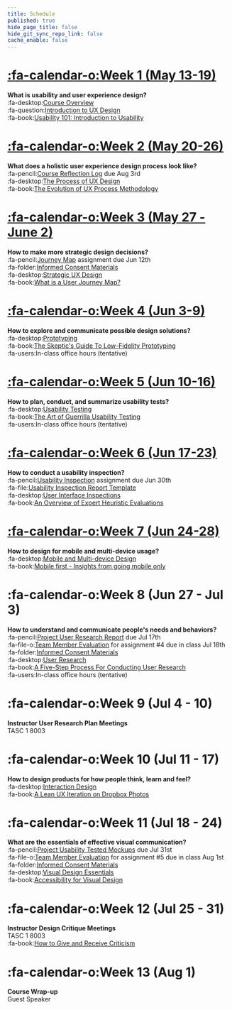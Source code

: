 ```yaml
---
title: Schedule
published: true
hide_page_title: false
hide_git_sync_repo_link: false
cache_enable: false
---
```


# [:fa-calendar-o:Week 1 (May 13-19)](http://edtechuvic.ca/edci335/blog/week-1-may-13-20/)

**What is usability and user experience design?**<br>
:fa-desktop:[Course Overview](../presentations/placeholder-slide?target=_blank)<br>
:fa-question:[Introduction to UX Design](../presentations/placeholder-slide?target=_blank)<br>
:fa-book:[Usability 101: Introduction to Usability](https://www.nngroup.com/articles/usability-101-introduction-to-usability/)

# [:fa-calendar-o:Week 2 (May 20-26)](http://edtechuvic.ca/edci335/blog/week-2-may-20-26/)

**What does a holistic user experience design process look like?**<br>
:fa-pencil:[Course Reflection Log](https://sso.canvaslms.com/courses/1413912/assignments/9519528) due Aug 3rd<br>
:fa-desktop:[The Process of UX Design](../presentations/placeholder-slide?target=_blank)<br>
:fa-book:[The Evolution of UX Process Methodology](https://uxplanet.org/the-evolution-of-ux-process-methodology-47f52557178b)

# [:fa-calendar-o:Week 3 (May 27 - June 2)](http://edtechuvic.ca/edci335/blog/week-3-may-27-june-2/)

**How to make more strategic design decisions?**<br>
:fa-pencil:[Journey Map](https://canvas.sfu.ca/courses/38847/assignments/292821) assignment due Jun 12th<br>
:fa-folder:[Informed Consent Materials](https://sso.canvaslms.com/courses/1413912/files/folder/Handouts/Informed%20Consent)<br>
:fa-desktop:[Strategic UX Design](../presentations/placeholder-slide?target=_blank)<br>
:fa-book:[What is a User Journey Map?](https://www.aytech.ca/blog/user-journey-map/)

# [:fa-calendar-o:Week 4 (Jun 3-9)](http://edtechuvic.ca/edci335/blog/week-4-june-3-9/)

**How to explore and communicate possible design solutions?**<br>
:fa-desktop:[Prototyping](../presentations/placeholder-slide?target=_blank)<br>
:fa-book:[The Skeptic's Guide To Low-Fidelity Prototyping](https://www.smashingmagazine.com/2014/10/the-skeptics-guide-to-low-fidelity-prototyping/)<br>
:fa-users:In-class office hours (tentative)

# [:fa-calendar-o:Week 5 (Jun 10-16)](http://edtechuvic.ca/edci335/blog/week-5-june-10-16/)

**How to plan, conduct, and summarize usability tests?**<br>
:fa-desktop:[Usability Testing](../presentations/placeholder-slide?target=_blank)<br>
:fa-book:[The Art of Guerrilla Usability Testing](http://www.uxbooth.com/articles/the-art-of-guerrilla-usability-testing/)<br>
:fa-users:In-class office hours (tentative)

# [:fa-calendar-o:Week 6 (Jun 17-23)](http://edtechuvic.ca/edci335/blog/week-6-june-17-23/)

**How to conduct a usability inspection?**<br>
:fa-pencil:[Usability Inspection](https://sso.canvaslms.com/courses/1413912/assignments/9519532) assignment due Jun 30th<br>
:fa-file:[Usability Inspection Report Template](https://sso.canvaslms.com/courses/1413912/files/folder/Handouts/Usability%20Inspection%20Report%20Template)<br>
:fa-desktop:[User Interface Inspections](../presentations/placeholder-slide?target=_blank)<br>
:fa-book:[An Overview of Expert Heuristic Evaluations](https://www.uxmatters.com/mt/archives/2014/06/an-overview-of-expert-heuristic-evaluations.php)

# [:fa-calendar-o:Week 7 (Jun 24-28)](http://edtechuvic.ca/edci335/blog/week-7-june-24-28/)

**How to design for mobile and multi-device usage?**<br>
:fa-desktop:[Mobile and Multi-device Design](../presentations/placeholder-slide?target=_blank)<br>
:fa-book:[Mobile first - Insights from going mobile only](http://blog.invisionapp.com/mobile-first-mobile-only/)

# :fa-calendar-o:Week 8 (Jun 27 - Jul 3)

**How to understand and communicate people's needs and behaviors?**<br>
:fa-pencil:[Project User Research Report](https://sso.canvaslms.com/courses/1413912/assignments/9519534) due Jul 17th<br>
:fa-file-o:[Team Member Evaluation](https://sso.canvaslms.com/courses/1413912/files/folder/Handouts/Team%20Member%20Evaluations) for assignment #4 due in class Jul 18th<br>
:fa-folder:[Informed Consent Materials](https://sso.canvaslms.com/courses/1413912/files/folder/Handouts/Informed%20Consent)<br>
:fa-desktop:[User Research](../presentations/placeholder-slide?target=_blank)<br>
:fa-book:[A Five-Step Process For Conducting User Research](http://www.smashingmagazine.com/2013/09/5-step-process-conducting-user-research/)<br>
:fa-users:In-class office hours (tentative)

# :fa-calendar-o:Week 9 (Jul 4 - 10)

**Instructor User Research Plan Meetings**<br>
TASC 1 8003

# :fa-calendar-o:Week 10 (Jul 11 - 17)

**How to design products for how people think, learn and feel?**<br>
:fa-desktop:[Interaction Design](../presentations/placeholder-slide?target=_blank)<br>
:fa-book:[A Lean UX Iteration on Dropbox Photos](https://medium.com/bridge-collection/a-lean-ux-iteration-on-dropbox-photos-edfa7b245c27#.fdtsczbnj)

# :fa-calendar-o:Week 11 (Jul 18 - 24)

**What are the essentials of effective visual communication?**<br>
:fa-pencil:[Project Usability Tested Mockups](https://sso.canvaslms.com/courses/1413912/assignments/9519533) due Jul 31st<br>
:fa-file-o:[Team Member Evaluation](https://sso.canvaslms.com/courses/1413912/files/folder/Handouts/Team%20Member%20Evaluations) for assignment #5 due in class Aug 1st<br>
:fa-folder:[Informed Consent Materials](https://sso.canvaslms.com/courses/1413912/files/folder/Handouts/Informed%20Consent)<br>
:fa-desktop:[Visual Design Essentials](../presentations/placeholder-slide?target=_blank)<br>
:fa-book:[Accessibility for Visual Design](http://www.uxbooth.com/articles/accessibility-visual-design/)

# :fa-calendar-o:Week 12 (Jul 25 - 31)

**Instructor Design Critique Meetings**<br>
TASC 1 8003<br>
:fa-book:[How to Give and Receive Criticism](http://scottberkun.com/essays/35-how-to-give-and-receive-criticism/)

# :fa-calendar-o:Week 13 (Aug 1)

**Course Wrap-up**<br>
Guest Speaker

